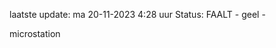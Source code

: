 laatste update: 
ma 20-11-2023  4:28   uur 
Status: FAALT - geel - 
<div class="service R">microstation</div>